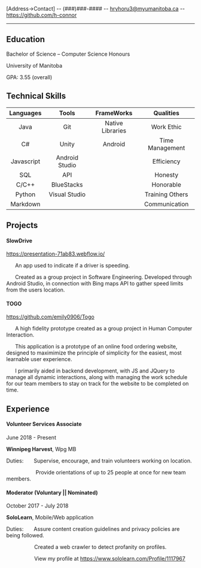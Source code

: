 [Address->Contact] -- (###)###-#### -- hryhoru3@myumanitoba.ca -- https://github.com/h-connor

<hr />

## Education

Bachelor of Science – Computer Science Honours 

University of Manitoba

GPA: 3.55 (overall) 

## Technical Skills



| Languages        | Tools           | FrameWorks  | Qualities|
| :-------------: |:-------------:| :-----:| :----: |
| Java      | Git | Native Libraries | Work Ethic |
| C#     | Unity      |   Android | Time Management |
| Javascript | Android Studio      |     | Efficiency |
| SQL     | API      |   | Honesty |
| C/C++     | BlueStacks      |    | Honorable
| Python     | Visual Studio      |    | Training Others |
| Markdown     |       |    | Communication |


## Projects

#### SlowDrive
https://presentation-71ab83.webflow.io/

&nbsp;&nbsp;&nbsp;&nbsp;&nbsp; 
An app used to indicate if a driver is speeding.

&nbsp;&nbsp;&nbsp;&nbsp;&nbsp; 
Created as a group project in Software Engineering.
Developed through Android Studio, in connection with Bing maps API to gather speed limits from the users location.

#### TOGO

https://github.com/emily0906/Togo

&nbsp;&nbsp;&nbsp;&nbsp;&nbsp; 
A high fidelity prototype created as a group project in Human Computer Interaction.

&nbsp;&nbsp;&nbsp;&nbsp;&nbsp; 
This application is a prototype of an online food ordering website, designed to maximimize the principle of simplicity for the easiest, most learnable user experience.

&nbsp;&nbsp;&nbsp;&nbsp;&nbsp; 
I primarily aided in backend development, with JS and JQuery to manage all dynamic interactions, along with managing the work schedule for our team members to stay on track for the website to be completed on time.

## Experience

#### **Volunteer Services Associate** 
June 2018 - Present

**Winnipeg Harvest**, Wpg MB

Duties: &nbsp;&nbsp;&nbsp;&nbsp;&nbsp; 
Supervise, encourage, and train volunteers working on location.

&nbsp;&nbsp;&nbsp;&nbsp;&nbsp;&nbsp;&nbsp; &nbsp;&nbsp;&nbsp;&nbsp;&nbsp; &nbsp;&nbsp;&nbsp;&nbsp;&nbsp; 
 Provide orientations of up to 25 people at once for new team members.

#### **Moderator (Voluntary || Nominated)** 
October 2017 - July 2018

**SoloLearn**, Mobile/Web application

Duties: &nbsp;&nbsp;&nbsp;&nbsp;&nbsp; 
Assure content creation guidelines and privacy policies are being followed.

&nbsp;&nbsp;&nbsp;&nbsp;&nbsp;&nbsp; &nbsp;&nbsp;&nbsp;&nbsp;&nbsp; &nbsp;&nbsp;&nbsp;&nbsp;&nbsp; 
 Created a web crawler to detect profanity on profiles.

&nbsp;&nbsp;&nbsp;&nbsp;&nbsp;&nbsp; &nbsp;&nbsp;&nbsp;&nbsp;&nbsp; &nbsp;&nbsp;&nbsp;&nbsp;&nbsp; 
 View my profile at https://www.sololearn.com/Profile/1117967
